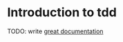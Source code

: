 # Introduction to tdd

TODO: write [great documentation](http://jacobian.org/writing/what-to-write/)
